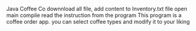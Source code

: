 Java Coffee Co
downnload all file, add content to Inventory.txt file
open main
compile
read the instruction from the program
This program is a coffee order app. you can select coffee types and modify it to your liking
